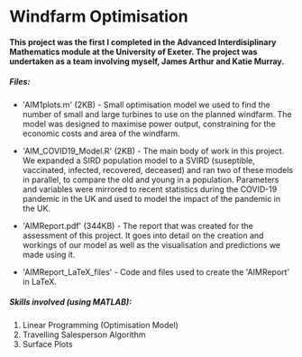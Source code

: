 # Windfarm Optimisation

#### This project was the first I completed in the Advanced Interdisiplinary Mathematics module at the University of Exeter. The project was undertaken as a team involving myself, James Arthur and Katie Murray.

##### Files:

- 'AIM1plots.m' (2KB) - Small optimisation model we used to find the number of small and large turbines to use on the planned windfarm. The model was designed to maximise power output, constraining for the economic costs and area of the windfarm.

- 'AIM_COVID19_Model.R' (2KB) - The main body of work in this project. We expanded a SIRD population model to a SVIRD (suseptible, vaccinated, infected, recovered, deceased) and ran two of these models in parallel, to compare the old and young in a population. Parameters and variables were mirrored to recent statistics during the COVID-19 pandemic in the UK and used to model the impact of the pandemic in the UK.

- 'AIMReport.pdf' (344KB) - The report that was created for the assessment of this project. It goes into detail on the creation and workings of our model as well as the visualisation and predictions we made using it.

- 'AIMReport_LaTeX_files' - Code and files used to create the 'AIMReport' in LaTeX.

##### Skills involved (using <b>MATLAB</b>):

1.  Linear Programming (Optimisation Model)
2.  Travelling Salesperson Algorithm
3.  Surface Plots
